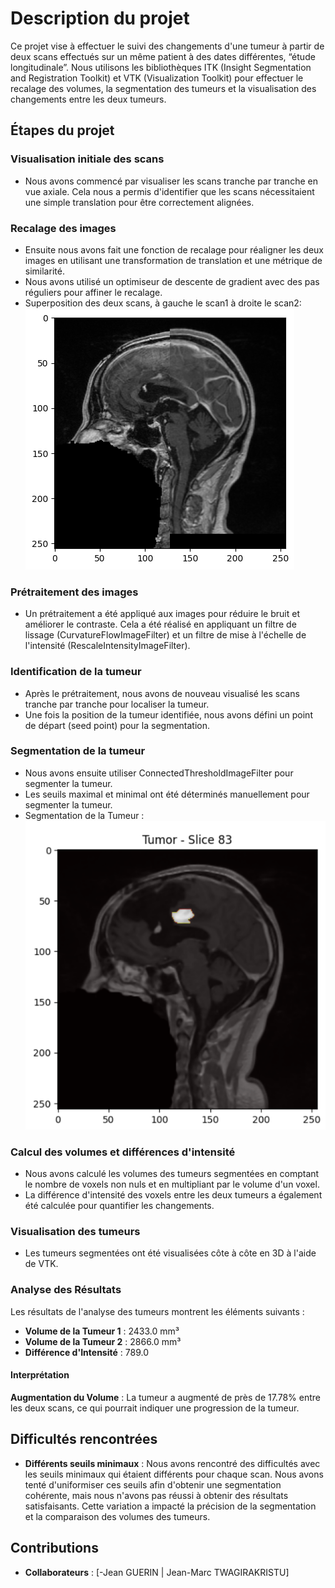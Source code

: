 # Description du projet

Ce projet vise à effectuer le suivi des changements d'une tumeur à partir de deux scans effectués sur un même patient à des dates différentes, “étude longitudinale”. Nous utilisons les bibliothèques ITK (Insight Segmentation and Registration Toolkit) et VTK (Visualization Toolkit) pour effectuer le recalage des volumes, la segmentation des tumeurs et la visualisation des changements entre les deux tumeurs.

## Étapes du projet

### Visualisation initiale des scans

- Nous avons commencé par visualiser les scans tranche par tranche en vue axiale. Cela nous a permis d'identifier que les scans nécessitaient une simple translation pour être correctement alignées.

### Recalage des images

- Ensuite nous avons fait une fonction de recalage pour réaligner les deux images en utilisant une transformation de translation et une métrique de similarité.
- Nous avons utilisé un optimiseur de descente de gradient avec des pas réguliers pour affiner le recalage.
- Superposition des deux scans, à gauche le scan1 à droite le scan2:
  ![Superposition](img/superpostion.png)

### Prétraitement des images

- Un prétraitement a été appliqué aux images pour réduire le bruit et améliorer le contraste. Cela a été réalisé en appliquant un filtre de lissage (CurvatureFlowImageFilter) et un filtre de mise à l'échelle de l'intensité (RescaleIntensityImageFilter).

### Identification de la tumeur

- Après le prétraitement, nous avons de nouveau visualisé les scans tranche par tranche pour localiser la tumeur.
- Une fois la position de la tumeur identifiée, nous avons défini un point de départ (seed point) pour la segmentation.

### Segmentation de la tumeur

- Nous avons ensuite utiliser ConnectedThresholdImageFilter pour segmenter la tumeur.
- Les seuils maximal et minimal ont été déterminés manuellement pour segmenter la tumeur.
- Segmentation de la Tumeur :
  ![Segmentation de la Tumeur](img/tumeur.png)

### Calcul des volumes et différences d'intensité

- Nous avons calculé les volumes des tumeurs segmentées en comptant le nombre de voxels non nuls et en multipliant par le volume d'un voxel.
- La différence d'intensité des voxels entre les deux tumeurs a également été calculée pour quantifier les changements.

### Visualisation des tumeurs

- Les tumeurs segmentées ont été visualisées côte à côte en 3D à l'aide de VTK.

### Analyse des Résultats

Les résultats de l'analyse des tumeurs montrent les éléments suivants :

- **Volume de la Tumeur 1** : 2433.0 mm³
- **Volume de la Tumeur 2** : 2866.0 mm³
- **Différence d'Intensité** : 789.0

#### Interprétation

**Augmentation du Volume** : La tumeur a augmenté de près de 17.78% entre les deux scans, ce qui pourrait indiquer une progression de la tumeur.

## Difficultés rencontrées

- **Différents seuils minimaux** : Nous avons rencontré des difficultés avec les seuils minimaux qui étaient différents pour chaque scan. Nous avons tenté d'uniformiser ces seuils afin d'obtenir une segmentation cohérente, mais nous n'avons pas réussi à obtenir des résultats satisfaisants. Cette variation a impacté la précision de la segmentation et la comparaison des volumes des tumeurs.


## Contributions
- **Collaborateurs** : [-Jean GUERIN | Jean-Marc TWAGIRAKRISTU]
